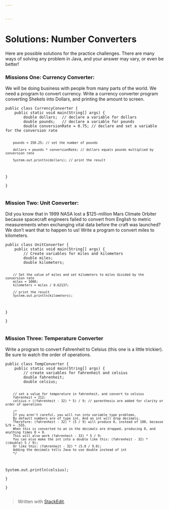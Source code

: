 ```yaml
---


---
```


<h1 id="solutions-number-converters">Solutions: Number Converters</h1>
<p>Here are possible solutions for the practice challenges. There are many ways of solving any problem in Java, and your answer may vary, or even be better!</p>
<h3 id="missions-one-currency-converter">Missions One: Currency Converter:</h3>
<p>We will be doing business with people from many parts of the world. We need a program to convert currency. Write a currency converter program converting Shekels into Dollars, and printing the amount to screen.</p>
<pre><code>public class CurrencyConverter {  
    public static void main(String[] args) {  
        double dollars;  // declare a variable for dollars
	    double pounds;   // declare a variable for pounds
	    double conversionRate = 0.75; // declare and set a variable for the conversion rate 
  
	    pounds = 150.25; // set the number of pounds 
  
	    dollars = pounds * conversionRate; // dollars equals pounds multiplied by conversion rate 
  
	    System.out.println(dollars); // print the result 
  }  
}
</code></pre>
<h3 id="mission-two-unit-converter">Mission Two: Unit Converter:</h3>
<p>Did you know that in 1999 NASA lost a $125-million Mars Climate Orbiter because spacecraft engineers failed to convert from English to metric measurements when exchanging vital data before the craft was launched? We don’t want that to happen to us! Write a program to convert miles to kilometers.</p>
<pre><code>public class UnitConverter {  
    public static void main(String[] args) {  
        // Create variables for miles and kilometers  
	    double miles;  
	    double kilometers;
	      
	    // Set the value of miles and set kilometers to miles divided by the conversion rate  
	    miles = 1000;  
	    kilometers = miles / 0.62137;  
  
	    // print the result  
	    System.out.println(kilometers);  
  }  
}
</code></pre>
<h3 id="mission-three--temperature-converter">Mission Three:  Temperature Converter</h3>
<p>Write a program to convert Fahrenheit to Celsius (this one is a little trickier). Be sure to watch the order of operations.</p>
<pre><code>public class TempConverter {  
    public static void main(String[] args) {  
        // create variables for fahrenheit and celsius  
	    double fahrenheit;  
	    double celsius;  
  
	    // set a value for temperature in fahrenheit, and convert to celsius  
	    fahrenheit = 212;  
	    celsius = ((fahrenheit - 32) * 5) / 9; // parenthesis are added for clarity or order of operations
	      
	    /* 
	    If you aren't careful, you will run into variable type problems.
	    By default numbers are of type int. And an int will drop decimals.
	    Therefore: (fahrenheit - 32) * (5 / 9) will produce 0, instead of 100, because 5/9 = .555. 
	    When this is converted to an in the decimals are dropped, producing 0, and anything times 0 = 0. 
	    This will also work (fahrenheit - 32) * 5 / 9; 
	    You can also make the int into a double like this: (fahrenheit - 32) * ((double) 5 / 9); 
	    Or like this: (fahrenheit - 32) * (5.0 / 9.0);
	    Adding the decimals tells Java to use double instead of int  
	    */  
  
  System.out.println(celsius);  
  }  
}
</code></pre>
<blockquote>
<p>Written with <a href="https://stackedit.io/">StackEdit</a>.</p>
</blockquote>

